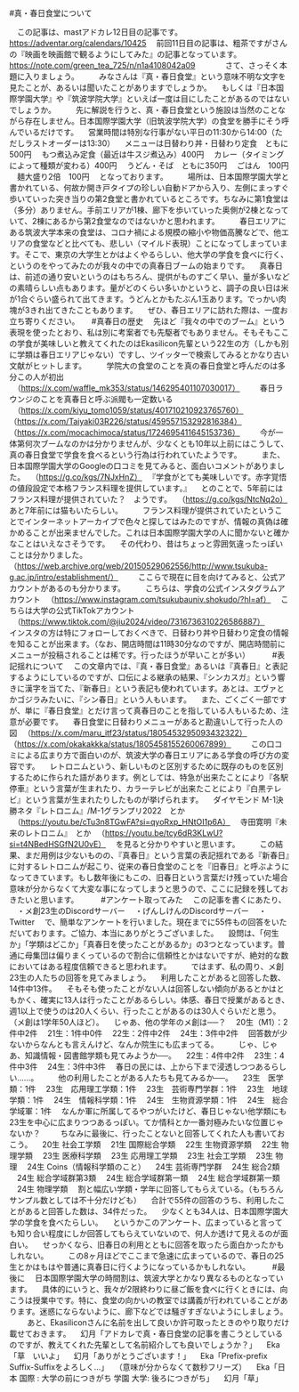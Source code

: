 #真・春日食堂について

　この記事は、mastアドカレ12日目の記事です。
　https://adventar.org/calendars/10425
　前回11日目の記事は、粗茶ですがさんの『映画を映画館で観るようにしてみた』の記事となっています。
　https://note.com/green_tea_725/n/n1a4108042a09
　
　
　さて、さっそく本題に入りましょう。
　
　みなさんは『真・春日食堂』という意味不明な文字を見たことが、あるいは聞いたことがありますでしょうか。
　もしくは『日本国際学園大学』や『筑波学院大学』といえば一度は目にしたことがあるのではないでしょうか。
　
　先に解説を行うと、真・春日食堂という施設は当然のことながら存在しません。日本国際学園大学（旧筑波学院大学）の食堂を勝手にそう呼んでいるだけです。
　営業時間は特別な行事がない平日の11:30から14:00（ただしラストオーダーは13:30）
　メニューは日替わり丼・日替わり定食　ともに500円
　もつ煮込み定食（最近は牛スジ煮込み）400円
　カレー（タイミングによって種類が変わる）400円
　うどん・そば　ともに350円
　ごはん　100円
　麺大盛り2倍　100円
　となっております。
　
　場所は、日本国際学園大学と書かれている、何故か開き戸タイプの珍しい自動ドアから入り、左側にまっすぐ歩いていった突き当りの第2食堂と書かれているところです。ちなみに第1食堂は（多分）ありません。手前エリアが1棟、廊下を歩いていった奥側が2棟となっていて、2棟にあるから第2食堂なのではないかと思われます。
　
　春日エリアにある筑波大学本来の食堂は、コロナ禍による規模の縮小や物価高騰などで、他エリアの食堂などと比べても、悲しい（マイルド表現）ことになってしまっています。そこで、東京の大学生とかはよくやるらしい、他大学の学食を食べに行く、というのをやってみたのが我々の中での真春日ブームの始まりです。
　真春日は、前述の通り安いというのはもちろん、提供がものすごく早い、量が多いなどの素晴らしい点もあります。量がどのくらい多いかというと、調子の良い日は米が1合ぐらい盛られて出てきます。うどんとかもたぶん1玉あります。でっかい肉塊が3きれ出てきたこともあります。
　ぜひ、春日エリアに訪れた際は、一度お立ち寄りください。
　
#真春日の歴史
　先ほど『我々の中でのブーム』という表現を使ったとおり、私は別に考案者でも先駆者でもありません。そもそもここの学食が美味しいと教えてくれたのはEkasilicon先輩という22生の方（しかも別に学類は春日エリアじゃない）ですし、ツイッターで検索してみるとかなり古い文献がヒットします。
　
　学院大の食堂のことを真の春日食堂と呼んだのは多分この人が初出
　（https://x.com/waffle_mk353/status/146295401107030017）
　
　春日ラウンジのことを真春日と呼ぶ派閥も一定数いる
　（https://x.com/kiyu_tomo1059/status/401710210923765760）
　（https://x.com/Taiyaki03R226/status/459557153292816384）
　（https://x.com/mocachimoca/status/1724695411645153736）
　
　今が一体第何次ブームなのかは分かりませんが、少なくとも10年以上前にはこうして、真の春日食堂で学食を食べるという行為は行われていたようです。
　
　また、日本国際学園大学のGoogleの口コミを見てみると、面白いコメントがありました。
　（https://g.co/kgs/7NJxHnZ）
　『学食がとても美味しいです。赤字覚悟の値段設定で本格フランス料理を提供しています。』
　とのことで、5年前にはフランス料理が提供されていた？　ようです。
　（https://g.co/kgs/NtcNq2o）
　あと7年前には猫もいたらしい。
　
　フランス料理が提供されていたということでインターネットアーカイブで色々と探してはみたのですが、情報の真偽は確かめることが出来ませんでした。これは日本国際学園大学の人に聞かないと確かなことはいえなさそうです。
　その代わり、昔はちょっと雰囲気違ったっぽいことは分かりました。
（https://web.archive.org/web/20150529062556/http://www.tsukuba-g.ac.jp/intro/establishment/）
　
　ここらで現在に目を向けてみると、公式アカウントがあるのも分かります。
　
　こちらは、学食の公式インスタグラムアカウント
　（https://www.instagram.com/tsukubauniv.shokudo/?hl=af）
　こちらは大学の公式TikTokアカウント
　（https://www.tiktok.com/@jiu2024/video/7316736310226586887）
　
　インスタの方は特にフォローしておくべきで、日替わり丼や日替わり定食の情報を知ることが出来ます。（なお、開店時間は11時30分なのですが、開店時間前にメニューが投稿されることは稀です。行ったほうが早いことが多い）
　
　
#表記揺れについて
　この文章内では、『真・春日食堂』あるいは『真春日』と表記するようにしているのですが、口伝による継承の結果、『シンカスガ』という響きに漢字を当てた、『新春日』という表記も使われています。あとは、エヴァとかゴジラみたいに、『シン春日』という人もいます。
　また、ごくごく一部ですが、単に『春日食堂』とだけ言って真春日のことを指している人もいるため、注意が必要です。
　春日食堂に日替わりメニューがあると勘違いして行った人の図
　（https://x.com/maru_itf23/status/1805453295093432322）
　（https://x.com/okakakkka/status/1805458155260067899）
　
　この口コミによる広まり方で面白いのが、筑波大学の春日エリアにある学食の呼び方の変容です。
　レトロニムという、新しいものと区別するために既存のものを区別するために作られた語があります。例としては、特急が出来たことにより『各駅停車』という言葉が生まれたり、カラーテレビが出来たことにより『白黒テレビ』という言葉が生まれたりしたものが挙げられます。
　ダイヤモンド M-1決勝ネタ『レトロニム』/M-1グランプリ2022　とか
　（https://youtu.be/cTu3n8TGwFA?si=qyoRxp_HNtOI1p6A）
　寺田寛明『未来のレトロニム』　とか
　（https://youtu.be/tcy6dR3KLwU?si=t4NBedHSGfN2U0vE）
　を見ると分かりやすいと思います。
　
　この結果、まだ用例は少ないものの、『真春日』という言葉の表記揺れである『新春日』に対するレトロニムが起こり、従来の春日食堂のことを『旧春日』と呼ぶようになってきています。もし数年後にもこの、旧春日という言葉だけ残っていた場合意味が分からなくて大変な事になってしまうと思うので、ここに記録を残しておきたいと思います。
　
　
#アンケート取ってみた
　この記事を書くにあたり、
　・メ創23生のDiscordサーバー
　・げんしけんのDiscordサーバー
　・Twitter
　で、簡単なアンケートを行いました。現在までに55件もの回答をいただいております。ご協力、本当にありがとうございました。
　設問は、「何生か」「学類はどこか」「真春日を使ったことがあるか」の3つとなっています。普通に母集団は偏りまくっているので割合に信頼性とかはないですが、絶対的な数においてはある程度信頼できると思われます。
　
　ではまず、私の周り、メ創23生の人たちの回答を見てみましょう。
　利用したことがあると回答した数、14件中13件。
　そもそも使ったことがない人は回答しない傾向があるとかはともかく、確実に13人は行ったことがあるらしい。体感、春日で授業があるとき、週1以上で使うのは20人くらい、行ったことがあるのは30人ぐらいだと思う。（メ創は1学年50人ほど）。
　じゃあ、他の学年のメ創は──？
　20生（M1）：2件中2件
　21生：1件中0件
　22生：2件中2件
　24生：3件中2件
　回答数が少ないからなんとも言えんけど、なんか院生にも広まってる。
　
　じゃ、じゃあ、知識情報・図書館学類も見てみようか──。
　22生：4件中2件
　23生：4件中3件
　24生：3件中3件
　春日の民には、上から下まで浸透しつつあるらしい……。
　
　他の利用したことがある人たちも見てみるか──。
　23生　医学類：1件
　23生　応用理工学類：1件
　23生　芸術専門学群：1件
　23生　地球学類：1件
　24生　情報科学類：1件
　24生　生物資源学類：1件
　24生　総合学域軍：1件
　なんか軍に所属してるやつがいたけど、春日じゃない他学類にも23生を中心に広まりつつあるっぽい。てか情科とか一番対極みたいな位置じゃないか？
　
　ちなみに最後に、行ったことないと回答してくれた人も書いておこう。
　20生	社会工学類
　21生	国際総合学類
　22生	生物資源学類
　22生	物理学類
　23生	医療科学類
　23生	応用理工学類
　23生	社会工学類
　23生	物理
　24生	Coins（情報科学類のこと）
　24生	芸術専門学群
　24生	総合2類
　24生	総合学域群第3類
　24生	総合学域群第一類
　24生	総合学域群第一類
　24生	物理学類
　割と幅広い学類・学年に回答してもらえている。（もちろんサンプル数としては不十分だけども）
　合計で55件の回答のうち、利用したことがあると回答した数は、34件だった。
　少なくとも34人は、日本国際学園大学の学食を食べたらしい。
　というかこのアンケート、広まっていると言っても知り合い程度にしか回答してもらえていないので、何人か透けて見えるのが面白い。
　せっかくなら、旧春日の利用とともに回答を取ったら面白かったかもしれない。
　
　この8ヶ月ほどでここまで急速に広まっているので、春日の25生とかはもはや普通に真春日に行くようになっているかもしれない。
　
　
#最後に
　日本国際学園大学の時間割は、筑波大学とかなり異なるものとなっています。
　具体的にいうと、我々が2限終わりに昼ご飯を食べに行くときには、向こうは授業中です。特に、食堂の向かいの教室では講義が行われていることがあります。迷惑にならないように、廊下などでは騒ぎすぎないようにしましょう。
　
　あと、Ekasiliconさんに名前を出して良いか許可取ったときのやり取りだけ載せておきます。
　幻月「アドカレで真・春日食堂の記事を書こうとしているのですが、教えてくれた先輩として名前紹介しても良いでしょうか？」
　Eka「草　いいよ」
　幻月「ありがとうございます！」
　Eka「Prefix-prefix Suffix-Suffixをよろしく…」
　（意味が分からなくて数秒フリーズ）
　Eka「日本 国際 : 大学の前につきがち
学園 大学: 後ろにつきがち」
　幻月「草」
　
